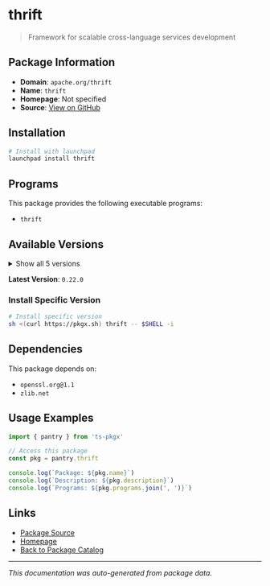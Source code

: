 # thrift

> Framework for scalable cross-language services development

## Package Information

- **Domain**: `apache.org/thrift`
- **Name**: `thrift`
- **Homepage**: Not specified
- **Source**: [View on GitHub](https://github.com/pkgxdev/pantry/tree/main/projects/apache.org/thrift/package.yml)

## Installation

```bash
# Install with launchpad
launchpad install thrift
```

## Programs

This package provides the following executable programs:

- `thrift`

## Available Versions

<details>
<summary>Show all 5 versions</summary>

- `0.22.0`, `0.21.0`, `0.20.0`, `0.19.0`, `0.18.1`

</details>

**Latest Version**: `0.22.0`

### Install Specific Version

```bash
# Install specific version
sh <(curl https://pkgx.sh) thrift -- $SHELL -i
```

## Dependencies

This package depends on:

- `openssl.org@1.1`
- `zlib.net`

## Usage Examples

```typescript
import { pantry } from 'ts-pkgx'

// Access this package
const pkg = pantry.thrift

console.log(`Package: ${pkg.name}`)
console.log(`Description: ${pkg.description}`)
console.log(`Programs: ${pkg.programs.join(', ')}`)
```

## Links

- [Package Source](https://github.com/pkgxdev/pantry/tree/main/projects/apache.org/thrift/package.yml)
- [Homepage](#)
- [Back to Package Catalog](../../package-catalog.md)

---

*This documentation was auto-generated from package data.*
